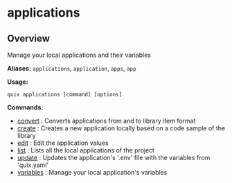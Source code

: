 # applications

## Overview

Manage your local applications and their variables

**Aliases:** `applications`, `application`, `apps`, `app`

**Usage:**

```
quix applications [command] [options]
```

**Commands:**

- [convert](convert.md) : Converts applications from and to library item format
- [create](create.md) : Creates a new application locally based on a code sample of the library
- [edit](edit.md) : Edit the application values
- [list](list.md) : Lists all the local applications of the project
- [update](update.md) : Updates the application's '.env' file with the variables from 'quix.yaml'
- [variables](variables\index.md) : Manage your local application's variables

